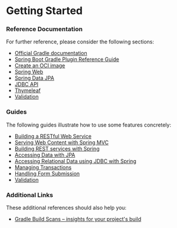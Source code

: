 # Getting Started

### Reference Documentation
For further reference, please consider the following sections:

* [Official Gradle documentation](https://docs.gradle.org)
* [Spring Boot Gradle Plugin Reference Guide](https://docs.spring.io/spring-boot/docs/2.7.7-SNAPSHOT/gradle-plugin/reference/html/)
* [Create an OCI image](https://docs.spring.io/spring-boot/docs/2.7.7-SNAPSHOT/gradle-plugin/reference/html/#build-image)
* [Spring Web](https://docs.spring.io/spring-boot/docs/2.7.7-SNAPSHOT/reference/htmlsingle/#web)
* [Spring Data JPA](https://docs.spring.io/spring-boot/docs/2.7.7-SNAPSHOT/reference/htmlsingle/#data.sql.jpa-and-spring-data)
* [JDBC API](https://docs.spring.io/spring-boot/docs/2.7.7-SNAPSHOT/reference/htmlsingle/#data.sql)
* [Thymeleaf](https://docs.spring.io/spring-boot/docs/2.7.7-SNAPSHOT/reference/htmlsingle/#web.servlet.spring-mvc.template-engines)
* [Validation](https://docs.spring.io/spring-boot/docs/2.7.7-SNAPSHOT/reference/htmlsingle/#io.validation)

### Guides
The following guides illustrate how to use some features concretely:

* [Building a RESTful Web Service](https://spring.io/guides/gs/rest-service/)
* [Serving Web Content with Spring MVC](https://spring.io/guides/gs/serving-web-content/)
* [Building REST services with Spring](https://spring.io/guides/tutorials/rest/)
* [Accessing Data with JPA](https://spring.io/guides/gs/accessing-data-jpa/)
* [Accessing Relational Data using JDBC with Spring](https://spring.io/guides/gs/relational-data-access/)
* [Managing Transactions](https://spring.io/guides/gs/managing-transactions/)
* [Handling Form Submission](https://spring.io/guides/gs/handling-form-submission/)
* [Validation](https://spring.io/guides/gs/validating-form-input/)

### Additional Links
These additional references should also help you:

* [Gradle Build Scans – insights for your project's build](https://scans.gradle.com#gradle)

